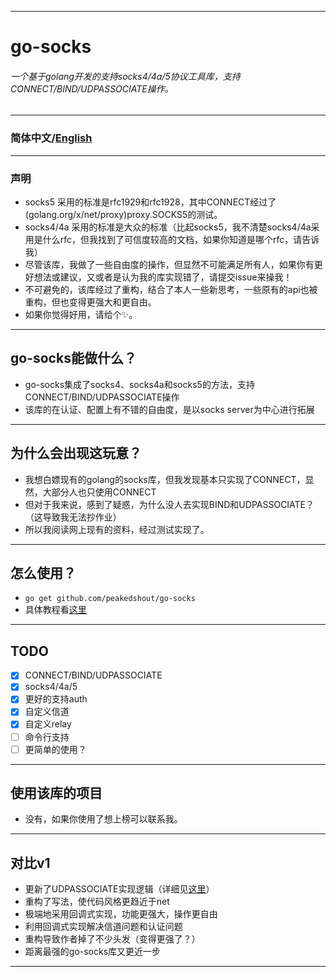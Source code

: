 ***
# go-socks
###### *一个基于golang开发的支持socks4/4a/5协议工具库，支持CONNECT/BIND/UDPASSOCIATE操作。*
***
### 简体中文/[English](./README.md)
***
### 声明
- socks5 采用的标准是rfc1929和rfc1928，其中CONNECT经过了(golang.org/x/net/proxy)proxy.SOCKS5的测试。
- socks4/4a 采用的标准是大众的标准（比起socks5，我不清楚socks4/4a采用是什么rfc，但我找到了可信度较高的文档，如果你知道是哪个rfc，请告诉我）
- 尽管该库，我做了一些自由度的操作，但显然不可能满足所有人，如果你有更好想法或建议，又或者是认为我的库实现错了，请提交issue来操我！
- 不可避免的，该库经过了重构，结合了本人一些新思考，一些原有的api也被重构，但也变得更强大和更自由。
- 如果你觉得好用，请给个✨。
***
## go-socks能做什么？
- go-socks集成了socks4、socks4a和socks5的方法，支持CONNECT/BIND/UDPASSOCIATE操作
- 该库的在认证、配置上有不错的自由度，是以socks server为中心进行拓展
***
## 为什么会出现这玩意？
- 我想白嫖现有的golang的socks库，但我发现基本只实现了CONNECT，显然，大部分人也只使用CONNECT
- 但对于我来说，感到了疑惑，为什么没人去实现BIND和UDPASSOCIATE？（这导致我无法抄作业）
- 所以我阅读网上现有的资料，经过测试实现了。
***
## 怎么使用？
- ``go get github.com/peakedshout/go-socks``
- 具体教程看[这里](./_examples)
***
## TODO
- [x] CONNECT/BIND/UDPASSOCIATE
- [x] socks4/4a/5
- [x] 更好的支持auth
- [x] 自定义信道
- [x] 自定义relay
- [ ] 命令行支持
- [ ] 更简单的使用？
***
## 使用该库的项目
- 没有，如果你使用了想上榜可以联系我。
***
## 对比v1
- 更新了UDPASSOCIATE实现逻辑（详细见[这里](https://github.com/peakedshout/go-pandorasbox/tree/master/xnet/proxy/socks)）
- 重构了写法，使代码风格更趋近于net
- 极端地采用回调式实现，功能更强大，操作更自由
- 利用回调式实现解决信道问题和认证问题
- 重构导致作者掉了不少头发（变得更强了？）
- 距离最强的go-socks库又更近一步
***
